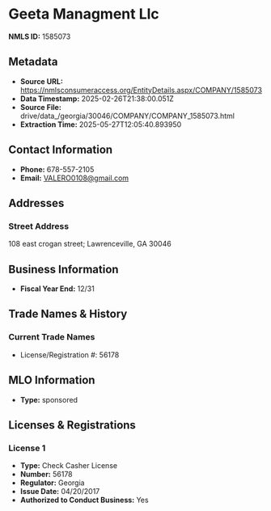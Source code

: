 # Geeta Managment Llc

**NMLS ID:** 1585073

## Metadata
- **Source URL:** https://nmlsconsumeraccess.org/EntityDetails.aspx/COMPANY/1585073
- **Data Timestamp:** 2025-02-26T21:38:00.051Z
- **Source File:** drive/data_/georgia/30046/COMPANY/COMPANY_1585073.html
- **Extraction Time:** 2025-05-27T12:05:40.893950

## Contact Information
- **Phone:** 678-557-2105
- **Email:** VALERO0108@gmail.com

## Addresses
### Street Address
108 east crogan street; Lawrenceville, GA 30046

## Business Information
- **Fiscal Year End:** 12/31

## Trade Names & History
### Current Trade Names
- License/Registration #: 56178

## MLO Information
- **Type:** sponsored

## Licenses & Registrations

### License 1
- **Type:** Check Casher License
- **Number:** 56178
- **Regulator:** Georgia
- **Issue Date:** 04/20/2017
- **Authorized to Conduct Business:** Yes
